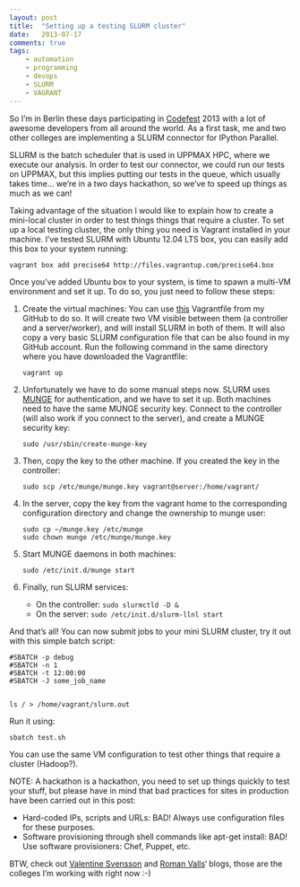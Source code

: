 ```yaml
---
layout: post
title:  "Setting up a testing SLURM cluster"
date:   2013-07-17
comments: true
tags:
    - automation
    - programming
    - devops
    - SLURM
    - VAGRANT
---
```

So I’m in Berlin these days participating in [Codefest][codefest2013] 2013 with a lot of awesome
developers from all around the world. As a first task, me and two other colleges
are implementing a SLURM connector for IPython Parallel.

SLURM is the batch scheduler that is used in UPPMAX HPC, where we execute our analysis.
In order to test our connector, we could run our tests on UPPMAX, but this implies putting
our tests in the queue, which usually takes time… we’re in a two days hackathon,
so we’ve to speed up things as much as we can!


Taking advantage of the situation I would like to explain how to create a mini-local
cluster in order to test things things that require a cluster. To set up a local testing
cluster, the only thing you need is Vagrant installed in your machine. I’ve tested
SLURM with Ubuntu 12.04 LTS box, you can easily add this box to your system running:

```bash
vagrant box add precise64 http://files.vagrantup.com/precise64.box
```

Once you’ve added Ubuntu box to your system, is time to spawn a multi-VM environment
and set it up. To do so, you just need to follow these steps:

1. Create the virtual machines: You can use [this](vagrantfile) Vagrantfile from my GitHub to do so.
It will create two VM visible between them (a controller and a server/worker),
and will install SLURM in both of them. It will also copy a very basic SLURM configuration
file that can be also found in my GitHub account. Run the following command in the
same directory where you have downloaded the Vagrantfile:

    `vagrant up`

2. Unfortunately we have to do some manual steps now. SLURM uses [MUNGE][munge]
for authentication, and we  have to set it up. Both machines need to have the same
MUNGE security key. Connect to the controller (will also work if you connect to the server),
and create a MUNGE security key:

    `sudo /usr/sbin/create-munge-key`

3. Then, copy the key to the other machine. If you created the key in the controller:

    `sudo scp /etc/munge/munge.key vagrant@server:/home/vagrant/`

4. In the server, copy the key from the vagrant home to the corresponding configuration
directory and change the ownership to munge user:

    ```
    sudo cp ~/munge.key /etc/munge
    sudo chown munge /etc/munge/munge.key
    ```

5. Start MUNGE daemons in both machines:

    `sudo /etc/init.d/munge start`

6. Finally, run SLURM services:
    * On the controller: `sudo slurmctld -D &`
    * On the server: `sudo /etc/init.d/slurm-llnl start`

And that’s all! You can now submit jobs to your mini SLURM cluster, try it out with
this simple batch script:

```
#SBATCH -p debug
#SBATCH -n 1
#SBATCH -t 12:00:00
#SBATCH -J some_job_name


ls / > /home/vagrant/slurm.out
```

Run it using:

`sbatch test.sh`

You can use the same VM configuration to test other things that require a cluster (Hadoop?).

NOTE: A hackathon is a hackathon, you need to set up things quickly to test your stuff,
but please have in mind that bad practices for sites in production have been carried out in this post:

* Hard-coded IPs, scripts and URLs: BAD! Always use configuration files for these purposes.
* Software provisioning through shell commands like apt-get install: BAD! Use software provisioners: Chef, Puppet, etc.

BTW, check out [Valentine Svensson][vale] and [Roman Valls][roman]‘ blogs, those are the colleges
I’m working with right now :-)

<!--Links-->
[codefest2013]: http://www.open-bio.org/wiki/Codefest_2013
[munge]: https://code.google.com/p/munge/
[vale]: http://nxn.se/
[roman]: http://blogs.nopcode.org/brainstorm/
[vagrantfile]: https://raw.githubusercontent.com/guillermo-carrasco/mussolblog/master/setting_up_a_testing_SLURM_cluster/Vagrantfile
